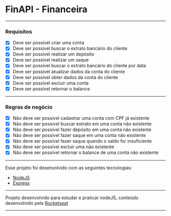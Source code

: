 # FinAPI - Financeira

---

### Requisitos

- [X] Deve ser possível criar uma conta
- [X] Deve ser possível buscar o extrato bancário do cliente 
- [X] Deve ser possível realizar um depósito 
- [X] Deve ser possível realizar um saque 
- [X] Deve ser possível buscar o extrato bancário do cliente por data
- [X] Deve ser possível atualizar dados da conta do cliente
- [X] Deve ser possível obter dados da conta do cliente
- [X] Deve ser possível excluir uma conta
- [X] Deve ser possível retornar o balance

---

### Regras de negócio

- [X] Não deve ser possível cadastrar uma conta com CPF já existente
- [X] Não deve ser possível buscar extrato em uma conta não existente
- [X] Não deve ser possível fazer depósito em uma conta não existente
- [X] Não deve ser possível fazer saque em uma conta não existente
- [X] Não deve ser possível fazer saque quando o saldo for insuficiente 
- [X] Não deve ser possível excluir uma não existente
- [X] Não deve ser possível retornar o balance de uma conta não existente

---

Esse projeto foi desenvolvido com as seguintes tecnologias:

- [NodeJS](https://nodejs.org/en/)
- [Express](https://expressjs.com/pt-br/)
---

Projeto desenvolvido para estudar e praticar nodeJS, conteúdo desenvolvido pela [Rocketseat](https://github.com/rocketseat-education)

---